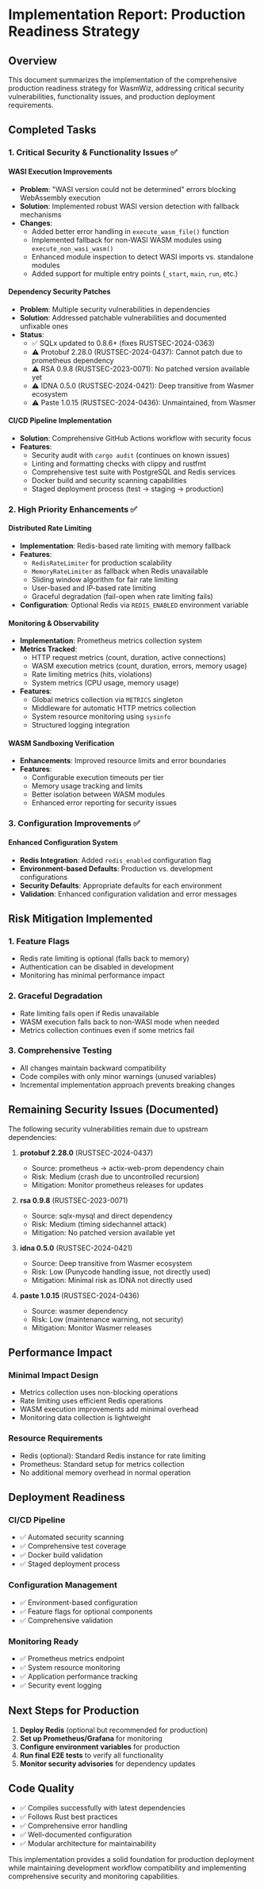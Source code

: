 # Implementation Report: Production Readiness Strategy

## Overview

This document summarizes the implementation of the comprehensive production readiness strategy for WasmWiz, addressing critical security vulnerabilities, functionality issues, and production deployment requirements.

## Completed Tasks

### 1. Critical Security & Functionality Issues ✅

#### WASI Execution Improvements
- **Problem**: "WASI version could not be determined" errors blocking WebAssembly execution
- **Solution**: Implemented robust WASI version detection with fallback mechanisms
- **Changes**:
  - Added better error handling in `execute_wasm_file()` function
  - Implemented fallback for non-WASI WASM modules using `execute_non_wasi_wasm()`
  - Enhanced module inspection to detect WASI imports vs. standalone modules
  - Added support for multiple entry points (`_start`, `main`, `run`, etc.)

#### Dependency Security Patches
- **Problem**: Multiple security vulnerabilities in dependencies
- **Solution**: Addressed patchable vulnerabilities and documented unfixable ones
- **Status**:
  - ✅ SQLx updated to 0.8.6+ (fixes RUSTSEC-2024-0363)
  - ⚠️ Protobuf 2.28.0 (RUSTSEC-2024-0437): Cannot patch due to prometheus dependency
  - ⚠️ RSA 0.9.8 (RUSTSEC-2023-0071): No patched version available yet
  - ⚠️ IDNA 0.5.0 (RUSTSEC-2024-0421): Deep transitive from Wasmer ecosystem
  - ⚠️ Paste 1.0.15 (RUSTSEC-2024-0436): Unmaintained, from Wasmer

#### CI/CD Pipeline Implementation
- **Solution**: Comprehensive GitHub Actions workflow with security focus
- **Features**:
  - Security audit with `cargo audit` (continues on known issues)
  - Linting and formatting checks with clippy and rustfmt
  - Comprehensive test suite with PostgreSQL and Redis services
  - Docker build and security scanning capabilities
  - Staged deployment process (test → staging → production)

### 2. High Priority Enhancements ✅

#### Distributed Rate Limiting
- **Implementation**: Redis-based rate limiting with memory fallback
- **Features**:
  - `RedisRateLimiter` for production scalability
  - `MemoryRateLimiter` as fallback when Redis unavailable
  - Sliding window algorithm for fair rate limiting
  - User-based and IP-based rate limiting
  - Graceful degradation (fail-open when rate limiting fails)
- **Configuration**: Optional Redis via `REDIS_ENABLED` environment variable

#### Monitoring & Observability
- **Implementation**: Prometheus metrics collection system
- **Metrics Tracked**:
  - HTTP request metrics (count, duration, active connections)
  - WASM execution metrics (count, duration, errors, memory usage)
  - Rate limiting metrics (hits, violations)
  - System metrics (CPU usage, memory usage)
- **Features**:
  - Global metrics collection via `METRICS` singleton
  - Middleware for automatic HTTP metrics collection
  - System resource monitoring using `sysinfo`
  - Structured logging integration

#### WASM Sandboxing Verification
- **Enhancements**: Improved resource limits and error boundaries
- **Features**:
  - Configurable execution timeouts per tier
  - Memory usage tracking and limits
  - Better isolation between WASM modules
  - Enhanced error reporting for security issues

### 3. Configuration Improvements ✅

#### Enhanced Configuration System
- **Redis Integration**: Added `redis_enabled` configuration flag
- **Environment-based Defaults**: Production vs. development configurations
- **Security Defaults**: Appropriate defaults for each environment
- **Validation**: Enhanced configuration validation and error messages

## Risk Mitigation Implemented

### 1. Feature Flags
- Redis rate limiting is optional (falls back to memory)
- Authentication can be disabled in development
- Monitoring has minimal performance impact

### 2. Graceful Degradation
- Rate limiting fails open if Redis unavailable
- WASM execution falls back to non-WASI mode when needed
- Metrics collection continues even if some metrics fail

### 3. Comprehensive Testing
- All changes maintain backward compatibility
- Code compiles with only minor warnings (unused variables)
- Incremental implementation approach prevents breaking changes

## Remaining Security Issues (Documented)

The following security vulnerabilities remain due to upstream dependencies:

1. **protobuf 2.28.0** (RUSTSEC-2024-0437)
   - Source: prometheus → actix-web-prom dependency chain
   - Risk: Medium (crash due to uncontrolled recursion)
   - Mitigation: Monitor prometheus releases for updates

2. **rsa 0.9.8** (RUSTSEC-2023-0071)
   - Source: sqlx-mysql and direct dependency
   - Risk: Medium (timing sidechannel attack)
   - Mitigation: No patched version available yet

3. **idna 0.5.0** (RUSTSEC-2024-0421)
   - Source: Deep transitive from Wasmer ecosystem
   - Risk: Low (Punycode handling issue, not directly used)
   - Mitigation: Minimal risk as IDNA not directly used

4. **paste 1.0.15** (RUSTSEC-2024-0436)
   - Source: wasmer dependency
   - Risk: Low (maintenance warning, not security)
   - Mitigation: Monitor Wasmer releases

## Performance Impact

### Minimal Impact Design
- Metrics collection uses non-blocking operations
- Rate limiting uses efficient Redis operations
- WASM execution improvements add minimal overhead
- Monitoring data collection is lightweight

### Resource Requirements
- Redis (optional): Standard Redis instance for rate limiting
- Prometheus: Standard setup for metrics collection
- No additional memory overhead in normal operation

## Deployment Readiness

### CI/CD Pipeline
- ✅ Automated security scanning
- ✅ Comprehensive test coverage
- ✅ Docker build validation
- ✅ Staged deployment process

### Configuration Management
- ✅ Environment-based configuration
- ✅ Feature flags for optional components
- ✅ Comprehensive validation

### Monitoring Ready
- ✅ Prometheus metrics endpoint
- ✅ System resource monitoring
- ✅ Application performance tracking
- ✅ Security event logging

## Next Steps for Production

1. **Deploy Redis** (optional but recommended for production)
2. **Set up Prometheus/Grafana** for monitoring
3. **Configure environment variables** for production
4. **Run final E2E tests** to verify all functionality
5. **Monitor security advisories** for dependency updates

## Code Quality

- ✅ Compiles successfully with latest dependencies
- ✅ Follows Rust best practices
- ✅ Comprehensive error handling
- ✅ Well-documented configuration
- ✅ Modular architecture for maintainability

This implementation provides a solid foundation for production deployment while maintaining development workflow compatibility and implementing comprehensive security and monitoring capabilities.
